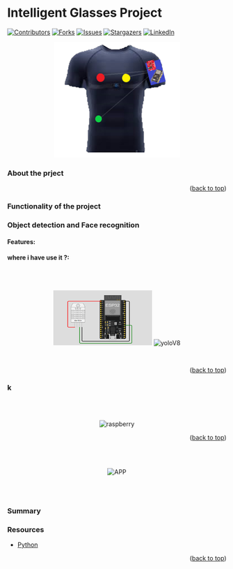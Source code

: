 #  Intelligent Glasses Project

<a name="readme-top"></a>

[![Contributors][contributors-shield]][contributors-url] 
[![Forks][forks-shield]][forks-url]
[![Issues][issues-shield]][issues-url]
[![Stargazers][stars-shield]][stars-url] 
[![LinkedIn][linkedin-shield]][linkedin-url] 


<p align="center">
  <img src="img/smartT.png" alt="smart T_shirt" style="width:auto; height:auto; max-width:100%;" />
</p>

### About the prject


<p align="right">(<a href="#readme-top">back to top</a>)</p>

### Functionality of the project



### Object detection and Face recognition


#### Features:



#### where i have use it ?:



<br> <br><p align="center">
  <img src="img/DHT22.png" alt="DHT22" width="45%" />
  <img src="images_Tilon04-04-2025_11-30-37.png" alt="yoloV8" width="45%" />
</p>

<br>

<p align="right">(<a href="#readme-top">back to top</a>)</p>


### k


<br> <br><p align="center">
  <img src="images_Take/raspberry pi.jpg" alt="raspberry" width="45%" />
</p>

<p align="right">(<a href="#readme-top">back to top</a>)</p>


<br> <br><p align="center">
  <img src="images_Take/APP.jpg" alt="APP" width="35%" />
</p>

<br> <br>
### Summary

### Resources

<ul>
  <li><a href="https://www.python.org/" target="_blank">Python</a></li>


  
</ul>


<p align="right">(<a href="#readme-top">back to top</a>)</p>


<!-- MARKDOWN LINKS & IMAGES -->

[contributors-shield]: https://img.shields.io/github/contributors/LAAOUAFIFATIHA/intelligent_glasses?style=for-the-badge
[contributors-url]: https://github.com/LAAOUAFIFATIHA/intelligent_glasses/graphs/contributors

[forks-shield]: https://img.shields.io/github/forks/LAAOUAFIFATIHA/intelligent_glasses?style=for-the-badge
[forks-url]: https://github.com/LAAOUAFIFATIHA/intelligent_glasses/network/members

[issues-shield]: https://img.shields.io/github/issues/LAAOUAFIFATIHA/intelligent_glasses?style=for-the-badge
[issues-url]: https://github.com/LAAOUAFIFATIHA/intelligent_glasses/issues

[stars-shield]: https://img.shields.io/github/stars/LAAOUAFIFATIHA/intelligent_glasses?style=for-the-badge
[stars-url]: https://github.com/LAAOUAFIFATIHA/intelligent_glasses/stargazers

[linkedin-shield]: https://img.shields.io/badge/-LinkedIn-black.svg?style=for-the-badge&logo=linkedin&colorB=555
[linkedin-url]: https://www.linkedin.com/in/fatiha-laaouafi-4227252ba/


[stars-shield]: https://img.shields.io/github/stars/LAAOUAFIFATIHA/PickSchool_Flutter_project?style=for-the-badge
[stars-url]: https://github.com/LAAOUAFIFATIHA/PickSchool_Flutter_project/stargazers
